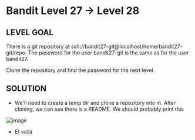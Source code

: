 # Bandit Level 27 → Level 28
 
## LEVEL GOAL
There is a git repository at ssh://bandit27-git@localhost/home/bandit27-git/repo. The password for the user bandit27-git is the same as for the user bandit27.

Clone the repository and find the password for the next level.

## SOLUTION

- We'll need to create a temp dir and clone a repository into in. After cloning, we can see there is a README. We should probably print this

 ![image](https://user-images.githubusercontent.com/44790709/203845849-ee7ca081-d613-42a3-87ce-951c5f4f877f.png)

- Et voilá
